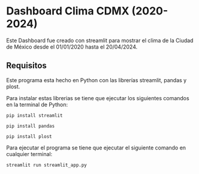 # Dashboard Clima CDMX (2020-2024)

Este Dashboard fue creado con streamlit para mostrar el clima de la Ciudad de México desde el 01/01/2020 hasta el 20/04/2024.

## Requisitos

Este programa esta hecho en Python con las librerías streamlit, pandas y plost.

Para instalar estas librerias se tiene que ejecutar los siguientes comandos en la terminal de Python:

```
pip install streamlit
```

```
pip install pandas
```

```
pip install plost
```

Para ejecutar el programa se tiene que ejecutar el siguiente comando en cualquier terminal:

```
streamlit run streamlit_app.py
```
